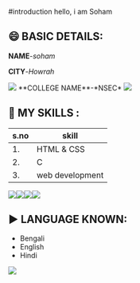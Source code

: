 #introduction
hello, i am Soham
## 😄 BASIC DETAILS:
**NAME**-*soham*

**CITY**-*Howrah*

<img src="https://img.icons8.com/bubbles/100/000000/kolkata.png"/>
**COLLEGE NAME**-*NSEC*
<img src="https://img.icons8.com/ios-glyphs/60/000000/student-center.png"/>

## 🚀 MY SKILLS :
| s.no| skill|
|---|---|
| 1.| HTML & CSS|
| 2.|C|
| 3.|web development|

<img src="https://img.icons8.com/color/48/000000/html-5--v1.png"/><img src="https://img.icons8.com/color/48/000000/css3.png"/><img src="https://img.icons8.com/color/48/000000/c-programming.png"/><img src="https://img.icons8.com/fluency/48/000000/backend-development.png"/>


## ▶️ LANGUAGE KNOWN:
- Bengali
- English
- Hindi

<img src="https://img.icons8.com/cute-clipart/64/000000/language.png"/>
